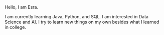 Hello, I am Esra.

I am currently learning Java, Python, and SQL.
I am interested in Data Science and AI.
I try to learn new things on my own besides what I learned in college.

